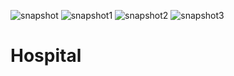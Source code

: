 ![snapshot](https://user-images.githubusercontent.com/121248577/209438782-10df321b-f4ca-4f53-961d-3e639505f85c.png)
![snapshot1](https://user-images.githubusercontent.com/121248577/209438784-2f6affe4-c369-4d9d-a19d-70d288310430.png)
![snapshot2](https://user-images.githubusercontent.com/121248577/209438787-13bae735-0f46-4dd3-a0dd-7358dcd97ad0.png)
![snapshot3](https://user-images.githubusercontent.com/121248577/209438788-3df0b711-1a06-44e5-8c2a-cafa494033c4.png)
# Hospital
